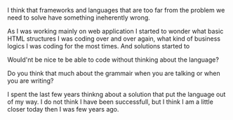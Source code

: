 



I think that frameworks and languages that are too far from the problem we need to solve have something ineherently wrong.

As I was working mainly on web application I started to wonder what basic HTML structures I was coding over and over again, what kind of business logics I was coding for the most times. And solutions started to 

Would'nt be nice te be able to code without thinking about the language?

Do you think that much about the grammair when you are talking or when you are writing?

I spent the last few years thinkng about a solution that put the language out of my way. I do not think I have been successfull, but I think I am a little closer today then I was few years ago.
